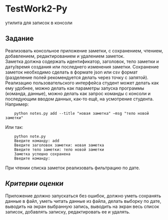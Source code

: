 # TestWork2-Py
утилита для записок в консоли

## Задание
Реализовать консольное приложение заметки, с сохранением, чтением,
добавлением, редактированием и удалением заметок.   
Заметка должна содержать идентификатор, заголовок, тело заметки и дату/время создания или
последнего изменения заметки. Сохранение заметок необходимо сделать в
формате json или csv формат (разделение полей рекомендуется делать через
точку с запятой). Реализацию пользовательского интерфейса студент может
делать как ему удобнее, можно делать как параметры запуска программы
(команда, данные), можно делать как запрос команды с консоли и
последующим вводом данных, как-то ещё, на усмотрение студента.  
Например:

        python notes.py add --title "новая заметка" –msg "тело новой заметки"
Или так:    

        python note.py
        Введите команду: add
        Введите заголовок заметки: новая заметка
        Введите тело заметки: тело новой заметки
        Заметка успешно сохранена
        Введите команду:


При чтении списка заметок реализовать фильтрацию по дате.  
## *Критерии оценки*  
Приложение должно запускаться без ошибок, должно уметь сохранять данные
в файл, уметь читать данные из файла, делать выборку по дате, выводить на
экран выбранную запись, выводить на экран весь список записок, добавлять
записку, редактировать ее и удалять.
